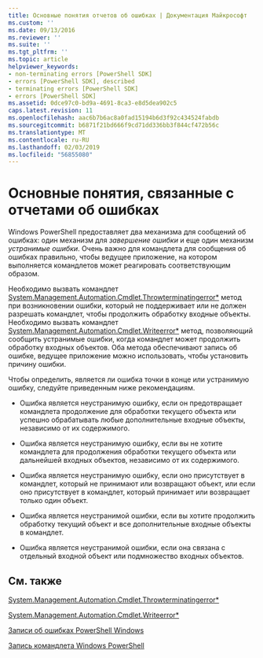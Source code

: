```yaml
---
title: Основные понятия отчетов об ошибках | Документация Майкрософт
ms.custom: ''
ms.date: 09/13/2016
ms.reviewer: ''
ms.suite: ''
ms.tgt_pltfrm: ''
ms.topic: article
helpviewer_keywords:
- non-terminating errors [PowerShell SDK]
- errors [PowerShell SDK], described
- terminating errors [PowerShell SDK]
- errors [PowerShell SDK]
ms.assetid: 0dce97c0-bd9a-4691-8ca3-e8d5dea902c5
caps.latest.revision: 11
ms.openlocfilehash: aac6b7b6ac8a0fad15194b6d3f92c434524fabdb
ms.sourcegitcommit: b6871f21bd666f9cd71dd336bb3f844cf472b56c
ms.translationtype: MT
ms.contentlocale: ru-RU
ms.lasthandoff: 02/03/2019
ms.locfileid: "56855080"
---
```

# <a name="error-reporting-concepts"></a>Основные понятия, связанные с отчетами об ошибках

Windows PowerShell предоставляет два механизма для сообщений об ошибках: один механизм для *завершение ошибки* и еще один механизм *устранимые ошибки*. Очень важно для командлета для сообщения об ошибках правильно, чтобы ведущее приложение, на котором выполняется командлетов может реагировать соответствующим образом.

Необходимо вызвать командлет [System.Management.Automation.Cmdlet.Throwterminatingerror*](/dotnet/api/System.Management.Automation.Cmdlet.ThrowTerminatingError) метод при возникновении ошибки, который не поддерживает или не должен разрешать командлет, чтобы продолжить обработку входные объекты. Необходимо вызвать командлет [System.Management.Automation.Cmdlet.Writeerror*](/dotnet/api/System.Management.Automation.Cmdlet.WriteError) метод, позволяющий сообщить устранимые ошибки, когда командлет может продолжить обработку входных объектов. Оба метода обеспечивают запись об ошибке, ведущее приложение можно использовать, чтобы установить причину ошибки.

Чтобы определить, является ли ошибка точки в конце или устранимую ошибку, следуйте приведенным ниже рекомендациям.

- Ошибка является неустранимую ошибку, если он предотвращает командлета продолжение для обработки текущего объекта или успешно обрабатывать любые дополнительные входные объекты, независимо от их содержимого.

- Ошибка является неустранимую ошибку, если вы не хотите командлета для продолжения обработки текущего объекта или дальнейшей входных объектов, независимо от их содержимого.

- Ошибка является неустранимую ошибку, если оно присутствует в командлет, который не принимают или возвращают объект, или если оно присутствует в командлет, который принимает или возвращает только один объект.

- Ошибка является неустранимой ошибки, если вы хотите продолжить обработку текущий объект и все дополнительные входные объекты в командлет.

- Ошибка является неустранимой ошибки, если она связана с отдельный входной объект или подмножество входных объектов.

## <a name="see-also"></a>См. также

[System.Management.Automation.Cmdlet.Throwterminatingerror*](/dotnet/api/System.Management.Automation.Cmdlet.ThrowTerminatingError)

[System.Management.Automation.Cmdlet.Writeerror*](/dotnet/api/System.Management.Automation.Cmdlet.WriteError)

[Записи об ошибках PowerShell Windows](./windows-powershell-error-records.md)

[Запись командлета Windows PowerShell](./writing-a-windows-powershell-cmdlet.md)
